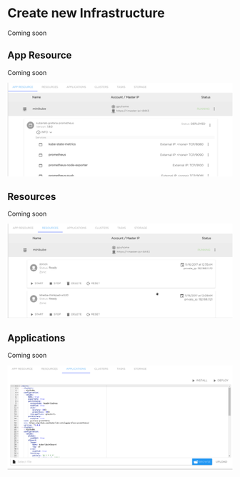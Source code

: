 # Create new Infrastructure
Coming soon
## App Resource

Coming soon

![](/img/infra/app_resource.png)

## Resources

Coming soon

![](/img/infra/resources.png)

## Applications

Coming soon

![](/img/infra/applications.png)
